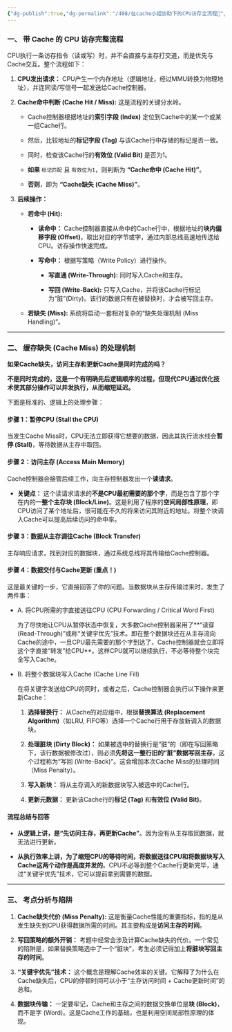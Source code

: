 ```yaml
---
{"dg-publish":true,"dg-permalink":"/408/在cache小姐协助下的CPU访存全流程🤔","permalink":"/408/在cache小姐协助下的CPU访存全流程🤔/","dgShowBacklinks":true,"dgShowLocalGraph":true,"dgShowInlineTitle":true}
---
```


### 一、 带 Cache 的 CPU 访存完整流程

CPU执行一条访存指令（读或写）时，并不会直接与主存打交道，而是优先与Cache交互。整个流程如下：

1. **CPU发出请求：** CPU产生一个内存地址（逻辑地址，经过MMU转换为物理地址），并连同读/写信号一起发送给Cache控制器。
    
2. **Cache命中判断 (Cache Hit / Miss):** 这是流程的关键分水岭。
    
    - Cache控制器根据地址的**索引字段 (Index)** 定位到Cache中的某一个或某一组Cache行。
        
    - 然后，比较地址的**标记字段 (Tag)** 与该Cache行中存储的标记是否一致。
        
    - 同时，检查该Cache行的**有效位 (Valid Bit)** 是否为1。
        
    - **如果** `标记匹配` 且 `有效位为1`，则判断为 **“Cache命中 (Cache Hit)”**。
        
    - **否则**，即为 **“Cache缺失 (Cache Miss)”**。
        
3. **后续操作：**
    
    - **若命中 (Hit):**
        
        - **读命中：** Cache控制器直接从命中的Cache行中，根据地址的**块内偏移字段 (Offset)**，取出对应的字节或字，通过内部总线高速地传送给CPU。访存操作快速完成。
            
        - **写命中：** 根据写策略（Write Policy）进行操作。
            
            - **写直通 (Write-Through):** 同时写入Cache和主存。
                
            - **写回 (Write-Back):** 只写入Cache，并将该Cache行标记为“脏”(Dirty)。该行的数据只有在被替换时，才会被写回主存。
                
    - **若缺失 (Miss):** 系统将启动一套相对复杂的“缺失处理机制 (Miss Handling)”。
        

---

### 二、 缓存缺失 (Cache Miss) 的处理机制

**如果Cache缺失，访问主存和更新Cache是同时完成的吗？**

**不是同时完成的，这是一个有明确先后逻辑顺序的过程，但现代CPU通过优化技术使其部分操作可以并发执行，从而缩短延迟。**

下面是标准的、逻辑上的处理步骤：

#### 步骤 1：暂停CPU (Stall the CPU)

当发生Cache Miss时，CPU无法立即获得它想要的数据，因此其执行流水线会**暂停 (Stall)**，等待数据从主存中取回。

#### 步骤 2：访问主存 (Access Main Memory)

Cache控制器会接管后续工作，向主存控制器发出一个**读请求**。

- **关键点：** 这个读请求请求的**不是CPU最初需要的那个字**，而是包含了那个字在内的**一整个主存块 (Block/Line)**。这是利用了程序的**空间局部性原理**，即CPU访问了某个地址后，很可能在不久的将来访问其附近的地址。将整个块调入Cache可以提高后续访问的命中率。
    

#### 步骤 3：数据从主存调往Cache (Block Transfer)

主存响应请求，找到对应的数据块，通过系统总线将其传输给Cache控制器。

#### 步骤 4：数据交付与Cache更新 (重点！)

这是最关键的一步，它直接回答了你的问题。当数据块从主存传输过来时，发生了两件事：

- A. 将CPU所需的字直接送往CPU (CPU Forwarding / Critical Word First)
    
    为了尽快地让CPU从暂停状态中恢复，大多数Cache控制器采用了**“读穿 (Read-Through)”或称“关键宇优先”技术。即在整个数据块还在从主存流向Cache的途中，一旦CPU最先需要的那个字到达了，Cache控制器就会立即将这个字直接“转发”给CPU**。这样CPU就可以继续执行，不必等待整个块完全写入Cache。
    
- B. 将整个数据块写入Cache (Cache Line Fill)
    
    在将关键字发送给CPU的同时，或者之后，Cache控制器会执行以下操作来更新Cache：
    
    1. **选择替换行：** 从Cache的对应组中，根据**替换算法 (Replacement Algorithm)**（如LRU, FIFO等）选择一个Cache行用于存放新调入的数据块。
        
    2. **处理脏块 (Dirty Block)：** 如果被选中的替换行是“脏”的（即在写回策略下，该行数据被修改过），则必须**先将这一整行旧的“脏”数据写回主存**，这个过程称为“写回 (Write-Back)”。这会增加本次Cache Miss的处理时间（Miss Penalty）。
        
    3. **写入新块：** 将从主存调入的新数据块写入被选中的Cache行。
        
    4. **更新元数据：** 更新该Cache行的**标记 (Tag)** 和**有效位 (Valid Bit)**。
        

#### 流程总结与回答

- **从逻辑上讲，是“先访问主存，再更新Cache”**。因为没有从主存取回数据，就无法进行更新。
    
- **从执行效率上讲，为了缩短CPU的等待时间，将数据送往CPU和将数据块写入Cache这两个动作是高度并发的**。CPU不必等到整个Cache行更新完毕，通过“关键宇优先”技术，它可以提前拿到需要的数据。
    
---

### 三、 考点分析与陷阱

1. **Cache缺失代价 (Miss Penalty):** 这是衡量Cache性能的重要指标，指的是从发生缺失到CPU获得数据所需的时间。其主要构成是**访问主存的时间**。
    
2. **写回策略的额外开销：** 考题中经常会涉及计算Cache缺失的代价。一个常见的陷阱是，如果替换策略选中了一个“脏块”，考生必须记得加上**将脏块写回主存的时间**。
    
3. **“关键宇优先”技术：** 这个概念是理解Cache效率的关键。它解释了为什么在Cache缺失后，CPU的停顿时间可以小于“主存访问时间 + Cache更新时间”的总和。
    
4. **数据块传输：** 一定要牢记，Cache和主存之间的数据交换单位是**块 (Block)**，而不是字 (Word)。这是Cache工作的基础，也是利用空间局部性原理的体现。